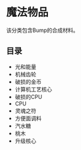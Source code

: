 # 魔法物品

该分类包含Bump的合成材料。

## 目录

- 光和能量
- 机械齿轮
- 破损的金币
- 计算机工艺核心
- 破损的CPU
- CPU
- 灵魂之符
- 方便面调料
- 汽水糖
- 桃木
- 升级核心

